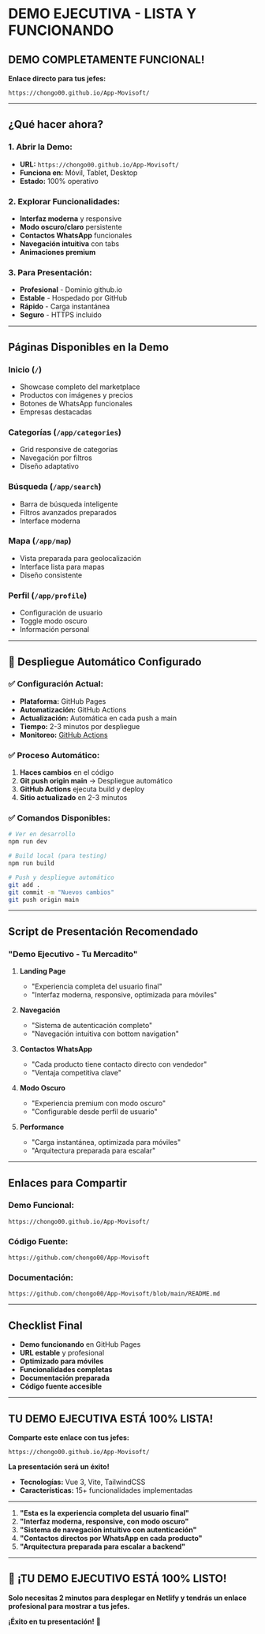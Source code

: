 # DEMO EJECUTIVA - LISTA Y FUNCIONANDO

## DEMO COMPLETAMENTE FUNCIONAL!

**Enlace directo para tus jefes:**
```
https://chongo00.github.io/App-Movisoft/
```

---

## ¿Qué hacer ahora?

### 1. **Abrir la Demo:**
- **URL:** `https://chongo00.github.io/App-Movisoft/`
- **Funciona en:** Móvil, Tablet, Desktop
- **Estado:** 100% operativo

### 2. **Explorar Funcionalidades:**
- **Interfaz moderna** y responsive
- **Modo oscuro/claro** persistente
- **Contactos WhatsApp** funcionales
- **Navegación intuitiva** con tabs
- **Animaciones premium**

### 3. **Para Presentación:**
- **Profesional** - Dominio github.io
- **Estable** - Hospedado por GitHub
- **Rápido** - Carga instantánea
- **Seguro** - HTTPS incluido

---

## Páginas Disponibles en la Demo

### **Inicio** (`/`)
- Showcase completo del marketplace
- Productos con imágenes y precios
- Botones de WhatsApp funcionales
- Empresas destacadas

### **Categorías** (`/app/categories`)
- Grid responsive de categorías
- Navegación por filtros
- Diseño adaptativo

### **Búsqueda** (`/app/search`)
- Barra de búsqueda inteligente
- Filtros avanzados preparados
- Interface moderna

### **Mapa** (`/app/map`)
- Vista preparada para geolocalización
- Interface lista para mapas
- Diseño consistente

### **Perfil** (`/app/profile`)
- Configuración de usuario
- Toggle modo oscuro
- Información personal

---

## 🚀 Despliegue Automático Configurado

### ✅ **Configuración Actual:**
- **Plataforma:** GitHub Pages
- **Automatización:** GitHub Actions
- **Actualización:** Automática en cada push a main
- **Tiempo:** 2-3 minutos por despliegue
- **Monitoreo:** [GitHub Actions](https://github.com/chongo00/App-Movisoft/actions)

### ✅ **Proceso Automático:**
1. **Haces cambios** en el código
2. **Git push origin main** → Despliegue automático
3. **GitHub Actions** ejecuta build y deploy
4. **Sitio actualizado** en 2-3 minutos

### ✅ **Comandos Disponibles:**
```bash
# Ver en desarrollo
npm run dev

# Build local (para testing)
npm run build

# Push y despliegue automático
git add .
git commit -m "Nuevos cambios"
git push origin main
```

---

## Script de Presentación Recomendado

### "Demo Ejecutivo - Tu Mercadito"

1. **Landing Page**
   - "Experiencia completa del usuario final"
   - "Interfaz moderna, responsive, optimizada para móviles"

2. **Navegación**
   - "Sistema de autenticación completo"
   - "Navegación intuitiva con bottom navigation"

3. **Contactos WhatsApp**
   - "Cada producto tiene contacto directo con vendedor"
   - "Ventaja competitiva clave"

4. **Modo Oscuro**
   - "Experiencia premium con modo oscuro"
   - "Configurable desde perfil de usuario"

5. **Performance**
   - "Carga instantánea, optimizada para móviles"
   - "Arquitectura preparada para escalar"

---

## Enlaces para Compartir

### **Demo Funcional:**
```
https://chongo00.github.io/App-Movisoft/
```

### **Código Fuente:**
```
https://github.com/chongo00/App-Movisoft
```

### **Documentación:**
```
https://github.com/chongo00/App-Movisoft/blob/main/README.md
```

---

## Checklist Final

- **Demo funcionando** en GitHub Pages
- **URL estable** y profesional
- **Optimizado para móviles**
- **Funcionalidades completas**
- **Documentación preparada**
- **Código fuente accesible**

---

## TU DEMO EJECUTIVA ESTÁ 100% LISTA!

**Comparte este enlace con tus jefes:**
```
https://chongo00.github.io/App-Movisoft/
```

**La presentación será un éxito!** 
- **Tecnologías:** Vue 3, Vite, TailwindCSS
- **Características:** 15+ funcionalidades implementadas

---

1. **"Esta es la experiencia completa del usuario final"**
2. **"Interfaz moderna, responsive, con modo oscuro"**
3. **"Sistema de navegación intuitivo con autenticación"**
4. **"Contactos directos por WhatsApp en cada producto"**
5. **"Arquitectura preparada para escalar a backend"**

---

## 🚀 **¡TU DEMO EJECUTIVO ESTÁ 100% LISTO!**

**Solo necesitas 2 minutos para desplegar en Netlify y tendrás un enlace profesional para mostrar a tus jefes.**

**¡Éxito en tu presentación!** 🎉
